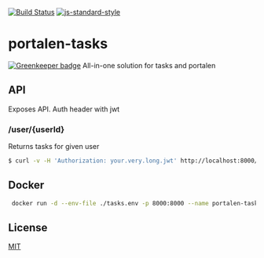[![Build Status](https://travis-ci.org/telemark/portalen-tasks.svg?branch=master)](https://travis-ci.org/telemark/portalen-tasks)
[![js-standard-style](https://img.shields.io/badge/code%20style-standard-brightgreen.svg?style=flat)](https://github.com/feross/standard)
# portalen-tasks

[![Greenkeeper badge](https://badges.greenkeeper.io/telemark/portalen-tasks.svg)](https://greenkeeper.io/)
All-in-one solution for tasks and portalen

## API
Exposes API. Auth header with jwt

### /user/{userId}
Returns tasks for given user

```bash
$ curl -v -H 'Authorization: your.very.long.jwt' http://localhost:8000/user/mememe 
```

## Docker
```bash
 docker run -d --env-file ./tasks.env -p 8000:8000 --name portalen-tasks telemark/portalen-tasks
```

## License
[MIT](LICENSE)

